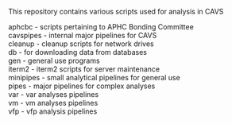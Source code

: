 This repository contains various scripts used for analysis in CAVS


aphcbc    - scripts pertaining to APHC Bonding Committee </br>
cavspipes - internal major pipelines for CAVS </br>
cleanup   - cleanup scripts for network drives </br>
db	  - for downloading data from databases </br>
gen       - general use programs </br>
iterm2    - iterm2 scripts for server maintenance </br>
minipipes - small analytical pipelines for general use </br>
pipes     - major pipelines for complex analyses </br>
var       - var analyses pipelines </br>
vm        - vm analyses pipelines </br>
vfp       - vfp analysis pipelines </br>
